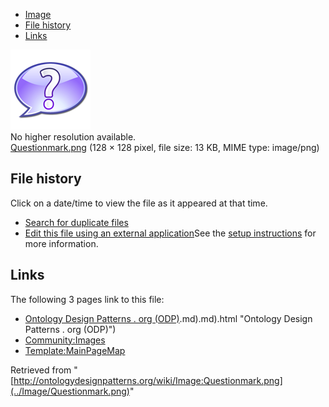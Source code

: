 * [Image](../Image/Questionmark.png#file)
* [File history](../Image/Questionmark.png#filehistory)
* [Links](../Image/Questionmark.png#filelinks)

[![Image:Questionmark.png](../images/f/f4/Questionmark.png)](../images/f/f4/Questionmark.png)  
No higher resolution available.  
[Questionmark.png](../images/f/f4/Questionmark.png)‎ (128 × 128 pixel, file size: 13 KB, MIME type: image/png)

## File history

Click on a date/time to view the file as it appeared at that time.



  
* [Search for duplicate files](http://ontologydesignpatterns.org/wiki/Special:FileDuplicateSearch/Questionmark.png "Special:FileDuplicateSearch/Questionmark.png")
* [Edit this file using an external application](http://ontologydesignpatterns.org/wiki/index.php?title=Image:Questionmark.png&action=edit&externaledit=true&mode=file "Image:Questionmark.png")See the [setup instructions](http://www.mediawiki.org/wiki/Manual:External_editors "http://www.mediawiki.org/wiki/Manual:External_editors") for more information.

## Links



The following 3 pages link to this file:


* [Ontology Design Patterns . org (ODP)](../Ontology_Design_Patterns_._org_(ODP)).md).md).html "Ontology Design Patterns . org (ODP)")
* [Community:Images](../Community/Images "Community:Images")
* [Template:MainPageMap](../Template/MainPageMap "Template:MainPageMap")


Retrieved from "[http://ontologydesignpatterns.org/wiki/Image:Questionmark.png](../Image/Questionmark.png)"